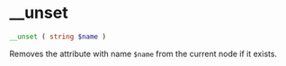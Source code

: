 # __unset

```php
__unset ( string $name )
```

Removes the attribute with name `$name` from the current node if it exists.
